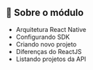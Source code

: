 ## :rocket: Sobre o módulo

- Arquitetura React Native
- Configurando SDK
- Criando novo projeto
- Diferenças do ReactJS
- Listando projetos da API
